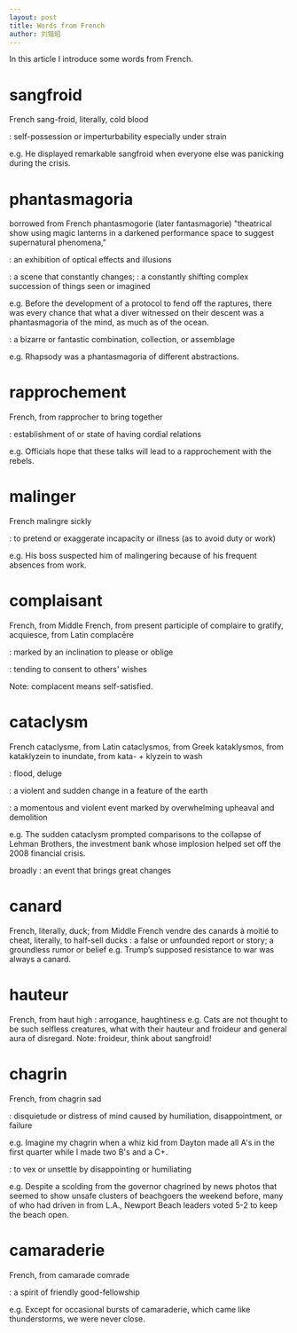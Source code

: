 ```yaml
---
layout: post
title: Words from French
author: 刘锴昭
---
```


In this article I introduce some words from French.



# sangfroid

French sang-froid, literally, cold blood

: self-possession or imperturbability especially under strain

e.g. He displayed remarkable sangfroid when everyone else was panicking during the crisis.



# phantasmagoria

borrowed from French phantasmogorie (later fantasmagorie) "theatrical show using magic lanterns in a darkened performance space to suggest supernatural phenomena,"

: an exhibition of optical effects and illusions

: a scene that constantly changes; : a constantly shifting complex succession of things seen or imagined

e.g. Before the development of a protocol to fend off the raptures, there was every chance that what a diver witnessed on their descent was a phantasmagoria of the mind, as much as of the ocean.

: a bizarre or fantastic combination, collection, or assemblage

e.g. Rhapsody was a phantasmagoria of different abstractions.





# rapprochement

French, from rapprocher to bring together

: establishment of or state of having cordial relations

e.g. Officials hope that these talks will lead to a rapprochement with the rebels.



# malinger

French malingre sickly

: to pretend or exaggerate incapacity or illness (as to avoid duty or work)

e.g. His boss suspected him of malingering because of his frequent absences from work.



# complaisant

French, from Middle French, from present participle of complaire to gratify, acquiesce, from Latin complacēre

: marked by an inclination to please or oblige

: tending to consent to others' wishes

Note: complacent means self-satisfied.



# cataclysm

French cataclysme, from Latin cataclysmos, from Greek kataklysmos, from kataklyzein to inundate, from kata- + klyzein to wash

: flood, deluge

: a violent and sudden change in a feature of the earth

: a momentous and violent event marked by overwhelming upheaval and demolition

e.g. The sudden cataclysm prompted comparisons to the collapse of Lehman Brothers, the investment bank whose implosion helped set off the 2008 financial crisis.

broadly : an event that brings great changes

# canard

French, literally, duck; from Middle French vendre des canards à moitié to cheat, literally, to half-sell ducks
: a false or unfounded report or story; a groundless rumor or belief
e.g. Trump’s supposed resistance to war was always a canard.

# hauteur
French, from haut high
: arrogance, haughtiness
e.g. Cats are not thought to be such selfless creatures, what with their hauteur and froideur and general aura of disregard.
Note: froideur, think about sangfroid!
# chagrin
French, from chagrin sad

: disquietude or distress of mind caused by humiliation, disappointment, or failure

e.g. Imagine my chagrin when a whiz kid from Dayton made all A's in the first quarter while I made two B's and a C+.

: to vex or unsettle by disappointing or humiliating

e.g. Despite a scolding from the governor chagrined by news photos that seemed to show unsafe clusters of beachgoers the weekend before, many of who had driven in from L.A., Newport Beach leaders voted 5-2 to keep the beach open.



# camaraderie

French, from camarade comrade

: a spirit of friendly good-fellowship

e.g. Except for occasional bursts of camaraderie, which came like thunderstorms, we were never close.